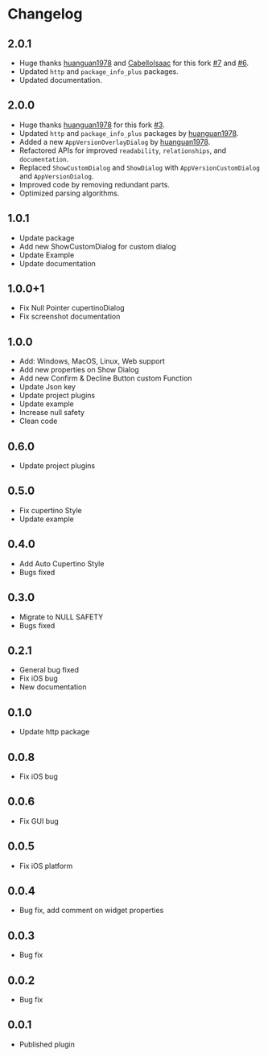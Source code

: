 # Changelog

## 2.0.1

- Huge thanks [huanguan1978](https://github.com/huanguan1978) and [CabelloIsaac](https://github.com/CabelloIsaac) for this fork [#7](https://github.com/enzo-desimone/check_app_version/pull/7) and [#6](https://github.com/enzo-desimone/check_app_version/pull/6).
- Updated `http` and `package_info_plus` packages.
- Updated documentation.

## 2.0.0

- Huge thanks [huanguan1978](https://github.com/huanguan1978) for this fork [#3](https://github.com/enzo-desimone/check_app_version/pull/3).
- Updated `http` and `package_info_plus` packages by [huanguan1978](https://github.com/huanguan1978).
- Added a new `AppVersionOverlayDialog` by [huanguan1978](https://github.com/huanguan1978).
- Refactored APIs for improved `readability`, `relationships`, and `documentation`.
- Replaced `ShowCustomDialog` and `ShowDialog` with `AppVersionCustomDialog` and `AppVersionDialog`.
- Improved code by removing redundant parts.
- Optimized parsing algorithms.

## 1.0.1

- Update package
- Add new ShowCustomDialog for custom dialog
- Update Example
- Update documentation

## 1.0.0+1

- Fix Null Pointer cupertinoDialog
- Fix screenshot documentation

## 1.0.0

- Add: Windows, MacOS, Linux, Web support
- Add new properties on Show Dialog
- Add new Confirm & Decline Button custom Function
- Update Json key
- Update project plugins
- Update example
- Increase null safety
- Clean code

## 0.6.0

- Update project plugins

## 0.5.0

- Fix cupertino Style
- Update example

## 0.4.0

- Add Auto Cupertino Style
- Bugs fixed

## 0.3.0

- Migrate to NULL SAFETY
- Bugs fixed

## 0.2.1

- General bug fixed
- Fix iOS bug
- New documentation

## 0.1.0

- Update http package

## 0.0.8

- Fix iOS bug

## 0.0.6

- Fix GUI bug

## 0.0.5

- Fix iOS platform

## 0.0.4

- Bug fix, add comment on widget properties

## 0.0.3

- Bug fix

## 0.0.2

- Bug fix

## 0.0.1

- Published plugin
